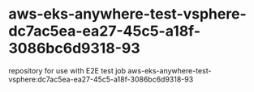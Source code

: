 # aws-eks-anywhere-test-vsphere-dc7ac5ea-ea27-45c5-a18f-3086bc6d9318-93
repository for use with E2E test job aws-eks-anywhere-test-vsphere:dc7ac5ea-ea27-45c5-a18f-3086bc6d9318-93
